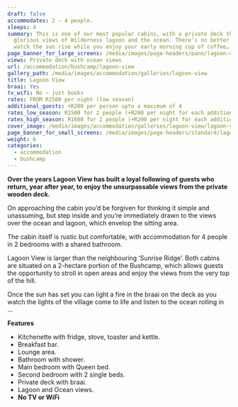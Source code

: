```yaml
---
draft: false
accommodates: 2 – 4 people.
sleeps: 4
summary: This is one of our most popular cabins, with a private deck that offers
  glorious views of Wilderness lagoon and the ocean. There’s no better place to
  watch the sun rise while you enjoy your early morning cup of coffee…
page_banner_for_large_screens: /media/images/page-headers/pano/lagoon-view.jpg
views: Private deck with ocean views
url: /accommodation/bushcamp/lagoon-view
gallery_path: /media/images/accommodation/galleries/lagoon-view
title: Lagoon View
braai: Yes
tv_wifi: No – just books
rates: FROM R1500 per night (low season)
additional_guests: +R200 per person upto a maximum of 4
rates_low_season: R1500 for 2 people (+R200 per night for each additional person – max 4)
rates_high_season: R1600 for 2 people (+R200 per night for each additional person – max 4)
cover_image: /media/images/accommodation/galleries/lagoon-view/lagoon-view-02.jpg
page_banner_for_small_screens: /media/images/page-headers/standard/lagoon-view.jpg
weight: 6
categories:
  - accommodation
  - bushcamp
---
```

**Over the years Lagoon View has built a loyal following of guests who return, year after year, to enjoy the unsurpassable views from the private wooden deck.** 

On approaching the cabin you’d be forgiven for thinking it simple and unassuming, but step inside and you’re immediately drawn to the views over the ocean and lagoon, which envelop the sitting area.  

The cabin itself is rustic but comfortable, with accommodation for 4 people in 2 bedrooms with a shared bathroom. 

Lagoon View is larger than the neighbouring ‘Sunrise Ridge’. Both cabins are situated on a 2-hectare portion of the Bushcamp, which allows guests the opportunity to stroll in open areas and enjoy the views from the very top of the hill. 

Once the sun has set you can light a fire in the braai on the deck as you watch the lights of the village come to life and listen to the ocean rolling in …  

**Features**

* Kitchenette with fridge, stove, toaster and kettle.
* Breakfast bar.
* Lounge area. 
* Bathroom with shower.
* Main bedroom with Queen bed.
* Second bedroom with 2 single beds.
* Private deck with braai.
* Lagoon and Ocean views.
* **No TV or WiFi**